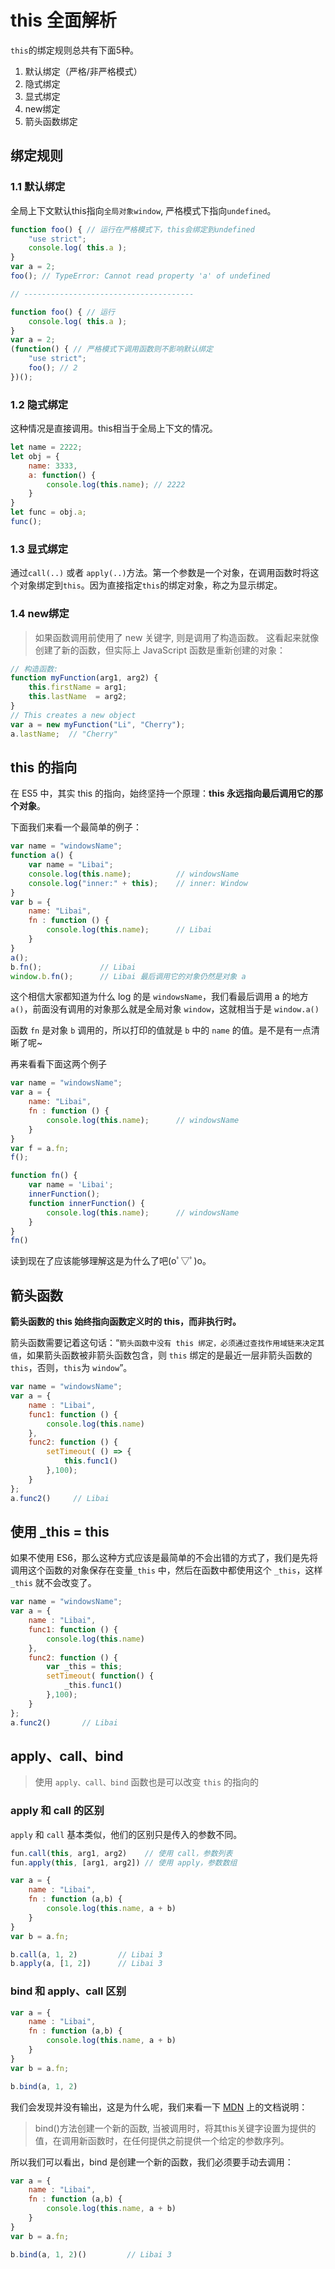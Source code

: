 # this 全面解析

`this`的绑定规则总共有下面5种。

1. 默认绑定（严格/非严格模式）
2. 隐式绑定
3. 显式绑定
4. new绑定
5. 箭头函数绑定

## 绑定规则

### 1.1 默认绑定
全局上下文默认this指向`全局对象window`, 严格模式下指向`undefined`。
```js
function foo() { // 运行在严格模式下，this会绑定到undefined
    "use strict";
    console.log( this.a );
}
var a = 2;
foo(); // TypeError: Cannot read property 'a' of undefined

// --------------------------------------

function foo() { // 运行
    console.log( this.a );
}
var a = 2;
(function() { // 严格模式下调用函数则不影响默认绑定
    "use strict";
    foo(); // 2
})();
```

### 1.2 隐式绑定
这种情况是直接调用。this相当于全局上下文的情况。
```js
let name = 2222;
let obj = {
    name: 3333,
    a: function() {
        console.log(this.name); // 2222
    }
}
let func = obj.a;
func();         
```

### 1.3 显式绑定
通过`call(..)` 或者 `apply(..)`方法。第一个参数是一个对象，在调用函数时将这个对象绑定到`this`。因为直接指定`this`的绑定对象，称之为显示绑定。

### 1.4 new绑定
> 如果函数调用前使用了 new 关键字, 则是调用了构造函数。
> 这看起来就像创建了新的函数，但实际上 JavaScript 函数是重新创建的对象：
```js
// 构造函数:
function myFunction(arg1, arg2) {
    this.firstName = arg1;
    this.lastName  = arg2;
}
// This creates a new object
var a = new myFunction("Li", "Cherry");
a.lastName;  // "Cherry"
```

## this 的指向

在 ES5 中，其实 this 的指向，始终坚持一个原理：**this 永远指向最后调用它的那个对象**。

下面我们来看一个最简单的例子：
```js
var name = "windowsName";
function a() {
    var name = "Libai";
    console.log(this.name);          // windowsName
    console.log("inner:" + this);    // inner: Window
}
var b = {
    name: "Libai",
    fn : function () {
        console.log(this.name);      // Libai
    }
}
a();
b.fn();             // Libai
window.b.fn();      // Libai 最后调用它的对象仍然是对象 a
```
这个相信大家都知道为什么 log 的是 `windowsName`，我们看最后调用 a 的地方 `a()`，前面没有调用的对象那么就是全局对象 `window`，这就相当于是 `window.a()`  

函数 `fn` 是对象 `b` 调用的，所以打印的值就是 `b` 中的 `name` 的值。是不是有一点清晰了呢~

再来看看下面这两个例子
```js
var name = "windowsName";
var a = {
    name: "Libai",
    fn : function () {
        console.log(this.name);      // windowsName
    }
}
var f = a.fn;
f();

function fn() {
    var name = 'Libai';
    innerFunction();
    function innerFunction() {
        console.log(this.name);      // windowsName
    }
}
fn()
```
读到现在了应该能够理解这是为什么了吧(oﾟ▽ﾟ)o。



## 箭头函数

**箭头函数的 this 始终指向函数定义时的 this，而非执行时。** 

箭头函数需要记着这句话：“`箭头函数中没有 this 绑定，必须通过查找作用域链来决定其值`，如果箭头函数被非箭头函数包含，则 `this` 绑定的是最近一层非箭头函数的 `this`，否则，`this`为 `window`”。

```js
var name = "windowsName";
var a = {
    name : "Libai",
    func1: function () {
        console.log(this.name)     
    },
    func2: function () {
        setTimeout( () => {
            this.func1()
        },100);
    }
};
a.func2()     // Libai
```

## 使用 _this = this
如果不使用 ES6，那么这种方式应该是最简单的不会出错的方式了，我们是先将调用这个函数的对象保存在变量`_this` 中，然后在函数中都使用这个 `_this`，这样 `_this` 就不会改变了。

```js
var name = "windowsName";
var a = {
    name : "Libai",
    func1: function () {
        console.log(this.name)     
    },
    func2: function () {
        var _this = this;
        setTimeout( function() {
            _this.func1()
        },100);
    }
};
a.func2()       // Libai
```


## apply、call、bind
> 使用 `apply、call、bind` 函数也是可以改变 `this` 的指向的

### apply 和 call 的区别

`apply` 和 `call` 基本类似，他们的区别只是传入的参数不同。

```js
fun.call(this, arg1, arg2)    // 使用 call，参数列表
fun.apply(this, [arg1, arg2]) // 使用 apply，参数数组

var a = {
    name : "Libai",
    fn : function (a,b) {
        console.log(this.name, a + b)
    }
}
var b = a.fn;

b.call(a, 1, 2)         // Libai 3
b.apply(a, [1, 2])      // Libai 3
```

### bind 和 apply、call 区别
```js
var a = {
    name : "Libai",
    fn : function (a,b) {
        console.log(this.name, a + b)
    }
}
var b = a.fn;

b.bind(a, 1, 2)
```

我们会发现并没有输出，这是为什么呢，我们来看一下 [MDN](https://developer.mozilla.org/zh-CN/docs/Web/JavaScript/Reference/Global_Objects/Function/bind?_blank) 上的文档说明：

> bind()方法创建一个新的函数, 当被调用时，将其this关键字设置为提供的值，在调用新函数时，在任何提供之前提供一个给定的参数序列。

所以我们可以看出，bind 是创建一个新的函数，我们必须要手动去调用：

```js
var a = {
    name : "Libai",
    fn : function (a,b) {
        console.log(this.name, a + b)
    }
}
var b = a.fn;

b.bind(a, 1, 2)()         // Libai 3
```